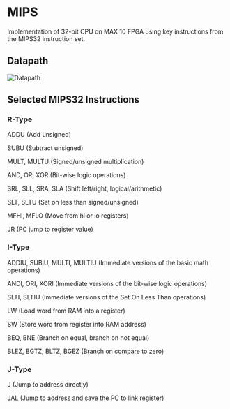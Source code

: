 # MIPS
Implementation of 32-bit CPU on MAX 10 FPGA using key instructions from the MIPS32 instruction set.

## Datapath
![Datapath](https://user-images.githubusercontent.com/40513675/57999240-b3b84780-7aa2-11e9-925f-b70365c66d36.PNG)

## Selected MIPS32 Instructions
### R-Type
ADDU (Add unsigned)

SUBU (Subtract unsigned)

MULT, MULTU (Signed/unsigned multiplication)

AND, OR, XOR (Bit-wise logic operations)

SRL, SLL, SRA, SLA (Shift left/right, logical/arithmetic)

SLT, SLTU (Set on less than signed/unsigned)

MFHI, MFLO (Move from hi or lo registers)

JR (PC jump to register value)

### I-Type
ADDIU, SUBIU, MULTI, MULTIU (Immediate versions of the basic math operations)

ANDI, ORI, XORI (Immediate versions of the bit-wise logic operations)

SLTI, SLTIU (Immediate versions of the Set On Less Than operations)

LW (Load word from RAM into a register)

SW (Store word from register into RAM address)

BEQ, BNE (Branch on equal, branch on not equal)

BLEZ, BGTZ, BLTZ, BGEZ (Branch on compare to zero)

### J-Type
J (Jump to address directly)

JAL (Jump to address and save the PC to link register)
